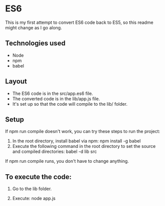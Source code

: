 # ES6

This is my first attempt to convert ES6 code back to ES5, so this readme might change as I go along.

## Technologies used

* Node
* npm
* babel

## Layout

* The ES6 code is in the src/app.es6 file.
* The converted code is in the lib/app.js file.
* It's set up so that the code will compile to the lib/ folder.

## Setup
If npm run compile doesn't work, you can try these steps to run the project:

1. In the root directory, install babel via npm: npm install -g babel
2. Execute the following command in the root directory to set the source and compiled directories: babel -d lib src

If npm run compile runs, you don't have to change anything.

## To execute the code:

1. Go to the lib folder.

2. Execute: node app.js